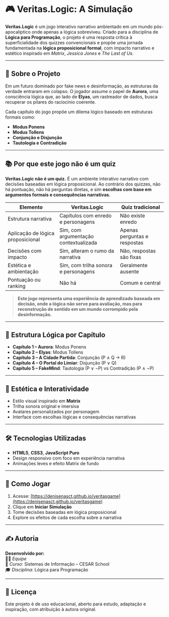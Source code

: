 
# 🎮 Veritas.Logic: A Simulação

**Veritas.Logic** é um jogo interativo narrativo ambientado em um mundo pós-apocalíptico onde apenas a lógica sobreviveu. Criado para a disciplina de **Lógica para Programação**, o projeto é uma resposta crítica à superficialidade dos quizzes convencionais e propõe uma jornada fundamentada na **lógica proposicional formal**, com impacto narrativo e estético inspirado em *Matrix*, *Jessica Jones* e *The Last of Us*.

---

## 🧠 Sobre o Projeto

Em um futuro dominado por fake news e desinformação, as estruturas da verdade entraram em colapso. O jogador assume o papel de **Aurora**, uma consciência lógica que, ao lado de **Elyas**, um rastreador de dados, busca recuperar os pilares do raciocínio coerente. 

Cada capítulo do jogo propõe um dilema lógico baseado em estruturas formais como:

- **Modus Ponens**
- **Modus Tollens**
- **Conjunção e Disjunção**
- **Tautologia e Contradição**

---

## 📚 Por que este jogo **não é um quiz**

**Veritas.Logic não é um quiz.** É um ambiente interativo narrativo com decisões baseadas em lógica proposicional. Ao contrário dos quizzes, não há pontuação, não há perguntas diretas, e sim **escolhas com base em argumentos formais e consequências narrativas**.

| Elemento                          | Veritas.Logic                              | Quiz tradicional                     |
|-----------------------------------|--------------------------------------------|--------------------------------------|
| Estrutura narrativa               | Capítulos com enredo e personagens         | Não existe enredo                    |
| Aplicação de lógica proposicional | Sim, com argumentação contextualizada      | Apenas perguntas e respostas         |
| Decisões com impacto              | Sim, alteram o rumo da narrativa           | Não, respostas são fixas             |
| Estética e ambientação            | Sim, com trilha sonora e personagens       | Geralmente ausente                   |
| Pontuação ou ranking              | Não há                                     | Comum e central                      |

> **Este jogo representa uma experiência de aprendizado baseada em decisão, onde a lógica não serve para avaliação, mas para reconstrução de sentido em um mundo corrompido pela desinformação.**

---

## 🧩 Estrutura Lógica por Capítulo

- **Capítulo 1 – Aurora**: Modus Ponens
- **Capítulo 2 – Elyas**: Modus Tollens
- **Capítulo 3 – A Cidade Partida**: Conjunção (P ∧ Q → R)
- **Capítulo 4 – O Portal do Limiar**: Disjunção (P ∨ Q)
- **Capítulo 5 – FakeMind**: Tautologia (P ∨ ¬P) vs Contradição (P ∧ ¬P)

---

## 🎨 Estética e Interatividade

- Estilo visual inspirado em **Matrix**
- Trilha sonora original e imersiva
- Avatares personalizados por personagem
- Interface com escolhas lógicas e consequências narrativas

---

## 🛠️ Tecnologias Utilizadas

- **HTML5**, **CSS3**, **JavaScript Puro**
- Design responsivo com foco em experiência narrativa
- Animações leves e efeito Matrix de fundo

---

## 🧪 Como Jogar

1. Acesse: [https://denisenasct.github.io/veritasgame](https://denisenasct.github.io/veritasgame)
2. Clique em **Iniciar Simulação**
3. Tome decisões baseadas em lógica proposicional
4. Explore os efeitos de cada escolha sobre a narrativa

---

## ✍️ Autoria

**Desenvolvido por:**  
👩‍💻 *Equipe*  
💼 *Curso:* Sistemas de Informação – CESAR School  
🎓 *Disciplina:* Lógica para Programação

---

## 📌 Licença

Este projeto é de uso educacional, aberto para estudo, adaptação e inspiração, com atribuição à autora original.
